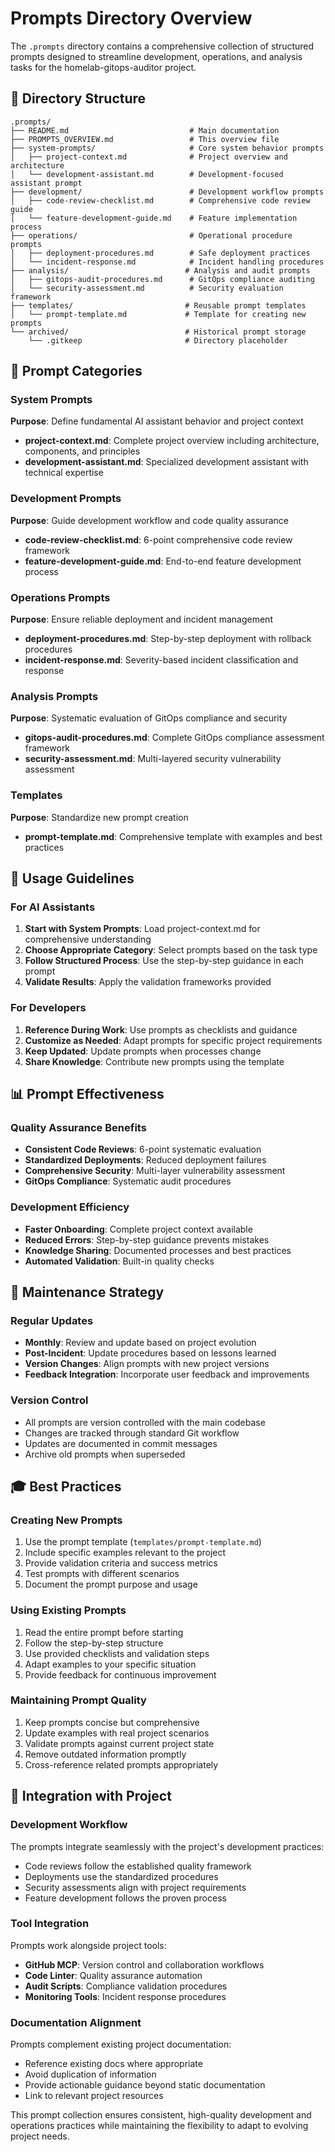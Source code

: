 # Prompts Directory Overview

The `.prompts` directory contains a comprehensive collection of structured prompts designed to streamline development, operations, and analysis tasks for the homelab-gitops-auditor project.

## 📁 Directory Structure

```
.prompts/
├── README.md                           # Main documentation
├── PROMPTS_OVERVIEW.md                 # This overview file
├── system-prompts/                     # Core system behavior prompts
│   ├── project-context.md              # Project overview and architecture
│   └── development-assistant.md        # Development-focused assistant prompt
├── development/                        # Development workflow prompts
│   ├── code-review-checklist.md        # Comprehensive code review guide
│   └── feature-development-guide.md    # Feature implementation process
├── operations/                         # Operational procedure prompts
│   ├── deployment-procedures.md        # Safe deployment practices
│   └── incident-response.md            # Incident handling procedures
├── analysis/                          # Analysis and audit prompts
│   ├── gitops-audit-procedures.md      # GitOps compliance auditing
│   └── security-assessment.md          # Security evaluation framework
├── templates/                         # Reusable prompt templates
│   └── prompt-template.md             # Template for creating new prompts
└── archived/                          # Historical prompt storage
    └── .gitkeep                       # Directory placeholder
```

## 🎯 Prompt Categories

### System Prompts
**Purpose**: Define fundamental AI assistant behavior and project context
- **project-context.md**: Complete project overview including architecture, components, and principles
- **development-assistant.md**: Specialized development assistant with technical expertise

### Development Prompts
**Purpose**: Guide development workflow and code quality assurance
- **code-review-checklist.md**: 6-point comprehensive code review framework
- **feature-development-guide.md**: End-to-end feature development process

### Operations Prompts
**Purpose**: Ensure reliable deployment and incident management
- **deployment-procedures.md**: Step-by-step deployment with rollback procedures
- **incident-response.md**: Severity-based incident classification and response

### Analysis Prompts
**Purpose**: Systematic evaluation of GitOps compliance and security
- **gitops-audit-procedures.md**: Complete GitOps compliance assessment framework
- **security-assessment.md**: Multi-layered security vulnerability assessment

### Templates
**Purpose**: Standardize new prompt creation
- **prompt-template.md**: Comprehensive template with examples and best practices

## 🔧 Usage Guidelines

### For AI Assistants
1. **Start with System Prompts**: Load project-context.md for comprehensive understanding
2. **Choose Appropriate Category**: Select prompts based on the task type
3. **Follow Structured Process**: Use the step-by-step guidance in each prompt
4. **Validate Results**: Apply the validation frameworks provided

### For Developers
1. **Reference During Work**: Use prompts as checklists and guidance
2. **Customize as Needed**: Adapt prompts for specific project requirements
3. **Keep Updated**: Update prompts when processes change
4. **Share Knowledge**: Contribute new prompts using the template

## 📊 Prompt Effectiveness

### Quality Assurance Benefits
- **Consistent Code Reviews**: 6-point systematic evaluation
- **Standardized Deployments**: Reduced deployment failures
- **Comprehensive Security**: Multi-layer vulnerability assessment
- **GitOps Compliance**: Systematic audit procedures

### Development Efficiency
- **Faster Onboarding**: Complete project context available
- **Reduced Errors**: Step-by-step guidance prevents mistakes
- **Knowledge Sharing**: Documented processes and best practices
- **Automated Validation**: Built-in quality checks

## 🔄 Maintenance Strategy

### Regular Updates
- **Monthly**: Review and update based on project evolution
- **Post-Incident**: Update procedures based on lessons learned
- **Version Changes**: Align prompts with new project versions
- **Feedback Integration**: Incorporate user feedback and improvements

### Version Control
- All prompts are version controlled with the main codebase
- Changes are tracked through standard Git workflow
- Updates are documented in commit messages
- Archive old prompts when superseded

## 🎓 Best Practices

### Creating New Prompts
1. Use the prompt template (`templates/prompt-template.md`)
2. Include specific examples relevant to the project
3. Provide validation criteria and success metrics
4. Test prompts with different scenarios
5. Document the prompt purpose and usage

### Using Existing Prompts
1. Read the entire prompt before starting
2. Follow the step-by-step structure
3. Use provided checklists and validation steps
4. Adapt examples to your specific situation
5. Provide feedback for continuous improvement

### Maintaining Prompt Quality
1. Keep prompts concise but comprehensive
2. Update examples with real project scenarios
3. Validate prompts against current project state
4. Remove outdated information promptly
5. Cross-reference related prompts appropriately

## 🔗 Integration with Project

### Development Workflow
The prompts integrate seamlessly with the project's development practices:
- Code reviews follow the established quality framework
- Deployments use the standardized procedures
- Security assessments align with project requirements
- Feature development follows the proven process

### Tool Integration
Prompts work alongside project tools:
- **GitHub MCP**: Version control and collaboration workflows
- **Code Linter**: Quality assurance automation
- **Audit Scripts**: Compliance validation procedures
- **Monitoring Tools**: Incident response procedures

### Documentation Alignment
Prompts complement existing project documentation:
- Reference existing docs where appropriate
- Avoid duplication of information
- Provide actionable guidance beyond static documentation
- Link to relevant project resources

This prompt collection ensures consistent, high-quality development and operations practices while maintaining the flexibility to adapt to evolving project needs.
